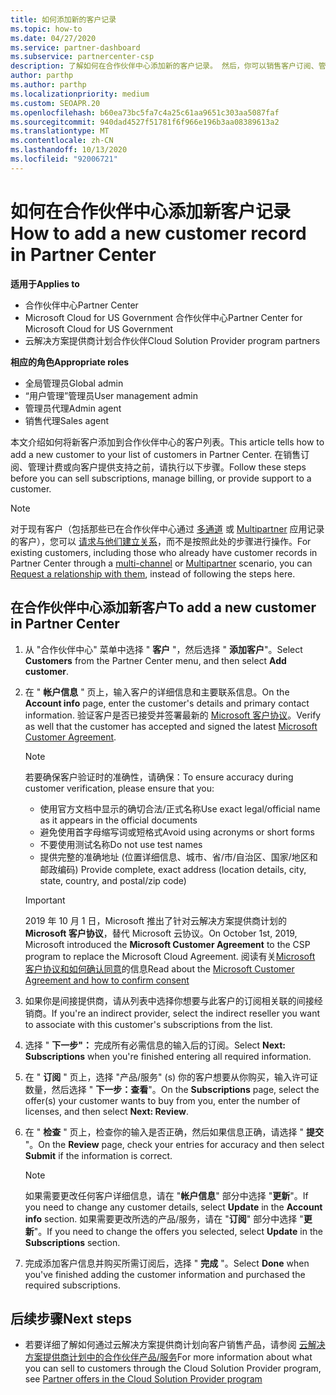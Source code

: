 ```yaml
---
title: 如何添加新的客户记录
ms.topic: how-to
ms.date: 04/27/2020
ms.service: partner-dashboard
ms.subservice: partnercenter-csp
description: 了解如何在合作伙伴中心添加新的客户记录。 然后，你可以销售客户订阅、管理计费或提供客户支持。
author: parthp
ms.author: parthp
ms.localizationpriority: medium
ms.custom: SEOAPR.20
ms.openlocfilehash: b60ea73bc5fa7c4a25c61aa9651c303aa5087faf
ms.sourcegitcommit: 940dad4527f51781f6f966e196b3aa08389613a2
ms.translationtype: MT
ms.contentlocale: zh-CN
ms.lasthandoff: 10/13/2020
ms.locfileid: "92006721"
---
```

# <a name="how-to-add-a-new-customer-record-in-partner-center"></a><span data-ttu-id="3da3f-104">如何在合作伙伴中心添加新客户记录</span><span class="sxs-lookup"><span data-stu-id="3da3f-104">How to add a new customer record in Partner Center</span></span>

<span data-ttu-id="3da3f-105">**适用于**</span><span class="sxs-lookup"><span data-stu-id="3da3f-105">**Applies to**</span></span>

- <span data-ttu-id="3da3f-106">合作伙伴中心</span><span class="sxs-lookup"><span data-stu-id="3da3f-106">Partner Center</span></span>
- <span data-ttu-id="3da3f-107">Microsoft Cloud for US Government 合作伙伴中心</span><span class="sxs-lookup"><span data-stu-id="3da3f-107">Partner Center for Microsoft Cloud for US Government</span></span>
- <span data-ttu-id="3da3f-108">云解决方案提供商计划合作伙伴</span><span class="sxs-lookup"><span data-stu-id="3da3f-108">Cloud Solution Provider program partners</span></span>

<span data-ttu-id="3da3f-109">**相应的角色**</span><span class="sxs-lookup"><span data-stu-id="3da3f-109">**Appropriate roles**</span></span>

- <span data-ttu-id="3da3f-110">全局管理员</span><span class="sxs-lookup"><span data-stu-id="3da3f-110">Global admin</span></span>
- <span data-ttu-id="3da3f-111">“用户管理”管理员</span><span class="sxs-lookup"><span data-stu-id="3da3f-111">User management admin</span></span>
- <span data-ttu-id="3da3f-112">管理员代理</span><span class="sxs-lookup"><span data-stu-id="3da3f-112">Admin agent</span></span>
- <span data-ttu-id="3da3f-113">销售代理</span><span class="sxs-lookup"><span data-stu-id="3da3f-113">Sales agent</span></span>

<span data-ttu-id="3da3f-114">本文介绍如何将新客户添加到合作伙伴中心的客户列表。</span><span class="sxs-lookup"><span data-stu-id="3da3f-114">This article tells how to add a new customer to your list of customers in Partner Center.</span></span> <span data-ttu-id="3da3f-115">在销售订阅、管理计费或向客户提供支持之前，请执行以下步骤。</span><span class="sxs-lookup"><span data-stu-id="3da3f-115">Follow these steps before you can sell subscriptions, manage billing, or provide support to a customer.</span></span>

>[!NOTE]
><span data-ttu-id="3da3f-116">对于现有客户（包括那些已在合作伙伴中心通过 [多通道](multichannel.md) 或 [Multipartner](multipartner.md) 应用记录的客户），您可以 [请求与他们建立关系](request-a-relationship-with-a-customer.md)，而不是按照此处的步骤进行操作。</span><span class="sxs-lookup"><span data-stu-id="3da3f-116">For existing customers, including those who already have customer records in Partner Center through a [multi-channel](multichannel.md) or [Multipartner](multipartner.md) scenario, you can [Request a relationship with them](request-a-relationship-with-a-customer.md), instead of following the steps here.</span></span>

## <a name="to-add-a-new-customer-in-partner-center"></a><span data-ttu-id="3da3f-117">在合作伙伴中心添加新客户</span><span class="sxs-lookup"><span data-stu-id="3da3f-117">To add a new customer in Partner Center</span></span>

1. <span data-ttu-id="3da3f-118">从 "合作伙伴中心" 菜单中选择 " **客户** "，然后选择 " **添加客户**"。</span><span class="sxs-lookup"><span data-stu-id="3da3f-118">Select **Customers** from the Partner Center menu, and then select **Add customer**.</span></span>

2. <span data-ttu-id="3da3f-119">在 " **帐户信息** " 页上，输入客户的详细信息和主要联系信息。</span><span class="sxs-lookup"><span data-stu-id="3da3f-119">On the **Account info** page, enter the customer's details and primary contact information.</span></span> <span data-ttu-id="3da3f-120">验证客户是否已接受并签署最新的 [Microsoft 客户协议](agreements.md)。</span><span class="sxs-lookup"><span data-stu-id="3da3f-120">Verify as well that the customer has accepted and signed the latest [Microsoft Customer Agreement](agreements.md).</span></span>

   >[!NOTE]
   >
   ><span data-ttu-id="3da3f-121">若要确保客户验证时的准确性，请确保：</span><span class="sxs-lookup"><span data-stu-id="3da3f-121">To ensure accuracy during customer verification, please ensure that you:</span></span>
   >
   >- <span data-ttu-id="3da3f-122">使用官方文档中显示的确切合法/正式名称</span><span class="sxs-lookup"><span data-stu-id="3da3f-122">Use exact legal/official name as it appears in the official documents</span></span>
   >- <span data-ttu-id="3da3f-123">避免使用首字母缩写词或短格式</span><span class="sxs-lookup"><span data-stu-id="3da3f-123">Avoid using acronyms or short forms</span></span>
   >- <span data-ttu-id="3da3f-124">不要使用测试名称</span><span class="sxs-lookup"><span data-stu-id="3da3f-124">Do not use test names</span></span>
   >- <span data-ttu-id="3da3f-125">提供完整的准确地址 (位置详细信息、城市、省/市/自治区、国家/地区和邮政编码) </span><span class="sxs-lookup"><span data-stu-id="3da3f-125">Provide complete, exact address (location details, city, state, country, and postal/zip code)</span></span>

   >[!IMPORTANT]
   > <span data-ttu-id="3da3f-126">2019 年 10 月 1 日，Microsoft 推出了针对云解决方案提供商计划的 **Microsoft 客户协议**，替代 Microsoft 云协议。</span><span class="sxs-lookup"><span data-stu-id="3da3f-126">On October 1st, 2019, Microsoft introduced the **Microsoft Customer Agreement** to the CSP program to replace the Microsoft Cloud Agreement.</span></span> <span data-ttu-id="3da3f-127">阅读有关[Microsoft 客户协议和如何确认同意](confirm-customer-agreement.md)的信息</span><span class="sxs-lookup"><span data-stu-id="3da3f-127">Read about the [Microsoft Customer Agreement and how to confirm consent](confirm-customer-agreement.md)</span></span>
  
3. <span data-ttu-id="3da3f-128">如果你是间接提供商，请从列表中选择你想要与此客户的订阅相关联的间接经销商。</span><span class="sxs-lookup"><span data-stu-id="3da3f-128">If you're an indirect provider, select the indirect reseller you want to associate with this customer's subscriptions from the list.</span></span>

4. <span data-ttu-id="3da3f-129">选择 " **下一步"：** 完成所有必需信息的输入后的订阅。</span><span class="sxs-lookup"><span data-stu-id="3da3f-129">Select **Next: Subscriptions** when you're finished entering all required information.</span></span>

5. <span data-ttu-id="3da3f-130">在 " **订阅** " 页上，选择 "产品/服务" (s) 你的客户想要从你购买，输入许可证数量，然后选择 " **下一步：查看**"。</span><span class="sxs-lookup"><span data-stu-id="3da3f-130">On the **Subscriptions** page, select the offer(s) your customer wants to buy from you, enter the number of licenses, and then select **Next: Review**.</span></span>

6. <span data-ttu-id="3da3f-131">在 " **检查** " 页上，检查你的输入是否正确，然后如果信息正确，请选择 " **提交** "。</span><span class="sxs-lookup"><span data-stu-id="3da3f-131">On the **Review** page, check your entries for accuracy and then select **Submit** if the information is correct.</span></span>

   >[!NOTE]
   ><span data-ttu-id="3da3f-132">如果需要更改任何客户详细信息，请在 "**帐户信息**" 部分中选择 "**更新**"。</span><span class="sxs-lookup"><span data-stu-id="3da3f-132">If you need to change any customer details, select **Update** in the **Account info** section.</span></span> <span data-ttu-id="3da3f-133">如果需要更改所选的产品/服务，请在 "**订阅**" 部分中选择 "**更新**"。</span><span class="sxs-lookup"><span data-stu-id="3da3f-133">If you need to change the offers you selected, select **Update** in the **Subscriptions** section.</span></span>

7. <span data-ttu-id="3da3f-134">完成添加客户信息并购买所需订阅后，选择 " **完成** "。</span><span class="sxs-lookup"><span data-stu-id="3da3f-134">Select **Done** when you've finished adding the customer information and purchased the required subscriptions.</span></span>

## <a name="next-steps"></a><span data-ttu-id="3da3f-135">后续步骤</span><span class="sxs-lookup"><span data-stu-id="3da3f-135">Next steps</span></span>

- <span data-ttu-id="3da3f-136">若要详细了解如何通过云解决方案提供商计划向客户销售产品，请参阅 [云解决方案提供商计划中的合作伙伴产品/服务](csp-offers.md)</span><span class="sxs-lookup"><span data-stu-id="3da3f-136">For more information about what you can sell to customers through the Cloud Solution Provider program, see [Partner offers in the Cloud Solution Provider program](csp-offers.md)</span></span>

